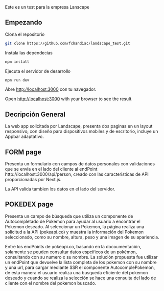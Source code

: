 Este es un test para la empresa Lanscape

## Empezando

Clona el repositorio
```bash
git clone https://github.com/fchandiac/landscape_test.git
```

Instala las dependecias

```bash
npm install
```


Ejecuta el servidor de desarrollo

```bash
npm run dev
```

Abre [http://localhost:3000](http://localhost:3000) con tu navegador.





Open [http://localhost:3000](http://localhost:3000) with your browser to see the result.



## Decripción General
La web app solicitada por Landscape, presenta dos paginas en un layout responsivo, con diseño para dispositivos mobiles y de escritorio, incluye un Appbar adaptativo.

## FORM page
Presenta un formulario con campos de datos personales con validaciones que se envia en el lado del cliente al endPoint http://localhost:3000/api/person, creado con las caracteristicas de API proporcionadas por Next.js.

La API valida tambien los datos en el lado del servidor. 

## POKEDEX page

Presenta un campo de búsqueda que utiliza un componente de Autocompletado de Pokemon para ayudar al usuario a encontrar el Pokemon deseado. Al seleccionar un Pokemon, la página realiza una solicitud a la API (pokeapi.co) y muestra la información del Pokemon seleccionado, como su nombre, altura, peso y una imagen de su apariencia.

Entre los endPoints de pokeapi.co, basando en la docoumentación, solamente se peuden consultar datos espcificos de un pokémon, consultando con su numero o su nombre. La solución propuesta fue utilizar un endPoint que devuelve la lista completa de los pokemon con su nombre y una url, para cargar mediante SSR el componente AutocomplePokemon, de esta manera el usuario realiza una busqueda eficiente del pokemon deseado y cuando se realiza la selección se hace una consulta del lado de cliente con el nombre del pokemon buscado. 



